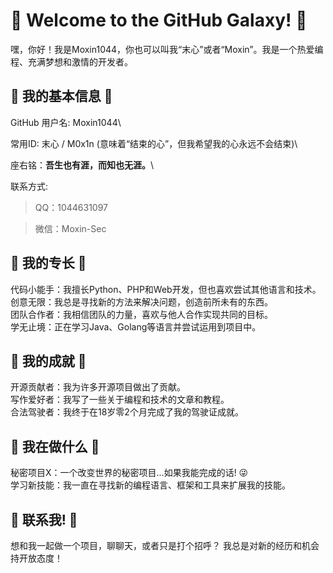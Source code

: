 # 🚀 Welcome to the GitHub Galaxy! 🚀
嘿，你好！我是Moxin1044，你也可以叫我“末心”或者“Moxin”。我是一个热爱编程、充满梦想和激情的开发者。

## 🚀 我的基本信息 🚀
GitHub 用户名: Moxin1044\

常用ID: 末心 / M0x1n (意味着“结束的心”，但我希望我的心永远不会结束)\

座右铭：**吾生也有涯，而知也无涯。**\

联系方式: 
> QQ：1044631097

> 微信：Moxin-Sec
## 🚀 我的专长 🚀
代码小能手：我擅长Python、PHP和Web开发，但也喜欢尝试其他语言和技术。\
创意无限：我总是寻找新的方法来解决问题，创造前所未有的东西。\
团队合作者：我相信团队的力量，喜欢与他人合作实现共同的目标。\
学无止境：正在学习Java、Golang等语言并尝试运用到项目中。
## 🚀 我的成就 🚀
开源贡献者：我为许多开源项目做出了贡献。\
写作爱好者：我写了一些关于编程和技术的文章和教程。\
合法驾驶者：我终于在18岁零2个月完成了我的驾驶证成就。

## 🚀 我在做什么 🚀
秘密项目X：一个改变世界的秘密项目...如果我能完成的话! 😜\
学习新技能：我一直在寻找新的编程语言、框架和工具来扩展我的技能。
## 🚀 联系我! 🚀
想和我一起做一个项目，聊聊天，或者只是打个招呼？ 我总是对新的经历和机会持开放态度！